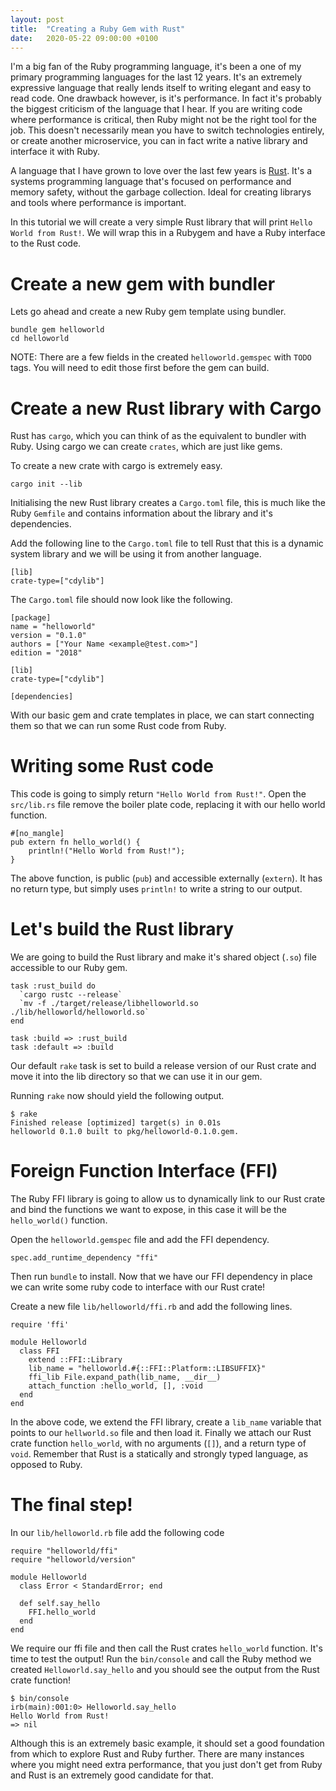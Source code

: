 ```yaml
---
layout: post
title:  "Creating a Ruby Gem with Rust"
date:   2020-05-22 09:00:00 +0100
---
```

I'm a big fan of the Ruby programming language, it's been a one of
my primary programming languages for the last 12 years. It's an
extremely expressive language that really lends itself to writing
elegant and easy to read code. One drawback however, is it's
performance. In fact it's probably the biggest criticism of the 
language that I hear. If you are writing code where performance is
critical, then Ruby might not be the right tool for the job.
This doesn't necessarily mean you have to switch technologies
entirely, or create another microservice, you can in fact write
a native library and interface it with Ruby.

A language that I have grown to love over the last few years is
[Rust](https://rust-lang.org). It's a systems programming language
that's focused on performance and memory safety, without the
garbage collection. Ideal for creating librarys and tools where
performance is important.

In this tutorial we will create a very simple Rust library that will
print `Hello World from Rust!`. We will wrap this in a Rubygem and
have a Ruby interface to the Rust code.

# Create a new gem with bundler

Lets go ahead and create a new Ruby gem template using bundler.

```
bundle gem helloworld
cd helloworld
```

NOTE: There are a few fields in the created `helloworld.gemspec` with `TODO` tags.
You will need to edit those first before the gem can build.

# Create a new Rust library with Cargo

Rust has `cargo`, which you can think of as the equivalent to bundler with
Ruby. Using cargo we can create `crates`, which are just like gems.

To create a new crate with cargo is extremely easy.

```
cargo init --lib
```

Initialising the new Rust library creates a `Cargo.toml` file, this is much
like the Ruby `Gemfile` and contains information about the library and it's
dependencies.

Add the following line to the `Cargo.toml` file to tell Rust that this is a
dynamic system library and we will be using it from another language.

```
[lib]
crate-type=["cdylib"]
```

The `Cargo.toml` file should now look like the following.

```
[package]
name = "helloworld"
version = "0.1.0"
authors = ["Your Name <example@test.com>"]
edition = "2018"

[lib]
crate-type=["cdylib"]

[dependencies]
```

With our basic gem and crate templates in place, we can start connecting them
so that we can run some Rust code from Ruby.

# Writing some Rust code

This code is going to simply return `"Hello World from Rust!"`. Open the `src/lib.rs`
file remove the boiler plate code, replacing it with our hello world function.

```
#[no_mangle]
pub extern fn hello_world() {
    println!("Hello World from Rust!");
}
```

The above function, is public (`pub`) and accessible externally (`extern`).
It has no return type, but simply uses `println!` to write a string to our
output.

# Let's build the Rust library

We are going to build the Rust library and make it's shared object (`.so`)
file accessible to our Ruby gem.

```
task :rust_build do
  `cargo rustc --release`
  `mv -f ./target/release/libhelloworld.so ./lib/helloworld/helloworld.so`
end

task :build => :rust_build
task :default => :build
```

Our default `rake` task is set to build a release version of our Rust crate
and move it into the lib directory so that we can use it in our gem.

Running `rake` now should yield the following output.

```
$ rake
Finished release [optimized] target(s) in 0.01s
helloworld 0.1.0 built to pkg/helloworld-0.1.0.gem.
```

# Foreign Function Interface (FFI)

The Ruby FFI library is going to allow us to dynamically link to our Rust
crate and bind the functions we want to expose, in this case it will be
the `hello_world()` function.

Open the `helloworld.gemspec` file and add the FFI dependency.

`spec.add_runtime_dependency "ffi"`

Then run `bundle` to install. Now that we have our FFI dependency in place
we can write some ruby code to interface with our Rust crate!

Create a new file `lib/helloworld/ffi.rb` and add the following lines.

```
require 'ffi'

module Helloworld
  class FFI
    extend ::FFI::Library
    lib_name = "helloworld.#{::FFI::Platform::LIBSUFFIX}"
    ffi_lib File.expand_path(lib_name, __dir__)
    attach_function :hello_world, [], :void
  end
end
```

In the above code, we extend the FFI library, create a `lib_name` variable
that points to our `hellworld.so` file and then load it. Finally we attach
our Rust crate function `hello_world`, with no arguments (`[]`), and a
return type of `void`. Remember that Rust is a statically and strongly typed
language, as opposed to Ruby.

# The final step!

In our `lib/helloworld.rb` file add the following code

```
require "helloworld/ffi"
require "helloworld/version"

module Helloworld
  class Error < StandardError; end

  def self.say_hello
    FFI.hello_world
  end
end
```

We require our ffi file and then call the Rust crates `hello_world` function.
It's time to test the output! Run the `bin/console` and call the Ruby method
we created `Helloworld.say_hello` and you should see the output from the Rust
crate function!

```
$ bin/console
irb(main):001:0> Helloworld.say_hello
Hello World from Rust!
=> nil
```

Although this is an extremely basic example, it should set a good foundation
from which to explore Rust and Ruby further. There are many instances where
you might need extra performance, that you just don't get from Ruby and Rust
is an extremely good candidate for that.

